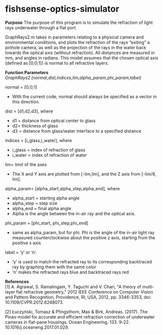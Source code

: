 # fishsense-optics-simulator

**Purpose**
The purpose of this program is to simulate the refraction of light rays underwater through a flat port.   

GraphRays2.m takes in parameters relating to a physical camera and environmental conditions, and plots the refraction of the rays “exiting” a pinhole camera, as well as the projection of the rays in the water back towards the optical axis (without refraction). All distances are measured in mm, and angles in radians. This model assumes that the chosen optical axis (defined as [0;0;1])  is normal to all refractive layers.  

**Function Parameters**  
_GraphRays2 (normal,dist,indices,lim,alpha_param,phi_param,label)_  

normal = [0;0;1]   
- With the current code, normal should always be specified as a vector in this direction.
  
dist = [d1,d2,d3], where   
- d1 = distance from optical center to glass  
- d2= thickness of glass  
- d3 = distance from glass/water interface to a specified distance  

indices = [i_glass,i_water], where   
- i_glass = index of refraction of glass  
- i_water = index of refraction of water  

lim= limit of the axes  
- The X and Y axis are plotted from [-lim,lim], and the Z axis from [-lim/8, lim].  

alpha_param= [alpha_start,alpha_step,alpha_end], where    
- alpha_start = starting alpha angle  
- alpha_step = step size  
- alpha_end = final alpha angle  
- Alpha is the angle between the in-air ray and the optical axis.   

phi_param = [phi_start, phi_step,phi_end]  
- same as alpha_param, but for phi. Phi is the angle of the in-air light ray  measured counterclockwise about the positive z axis, starting from the positive x axis   

label = ‘y’ or ‘n’.   
- ‘y’ is used to match the refracted ray to its corresponding backtraced ray by graphing them with the same color  
- ‘n’ makes the refracted rays blue and backtraced rays red  

**References**  
[1] A. Agrawal, S. Ramalingam, Y. Taguchi and V. Chari, "A theory of multi-layer flat refractive geometry," 2012 IEEE Conference on Computer Vision and Pattern Recognition, 
 Providence, RI, USA, 2012, pp. 3346-3353, doi: 10.1109/CVPR.2012.6248073.  
  
[2] Łuczyński, Tomasz & Pfingsthorn, Max & Birk, Andreas. (2017). The Pinax-model for accurate and efficient refraction correction of underwater cameras in flat-pane housings. Ocean Engineering. 133. 9-22. 10.1016/j.oceaneng.2017.01.029.   
